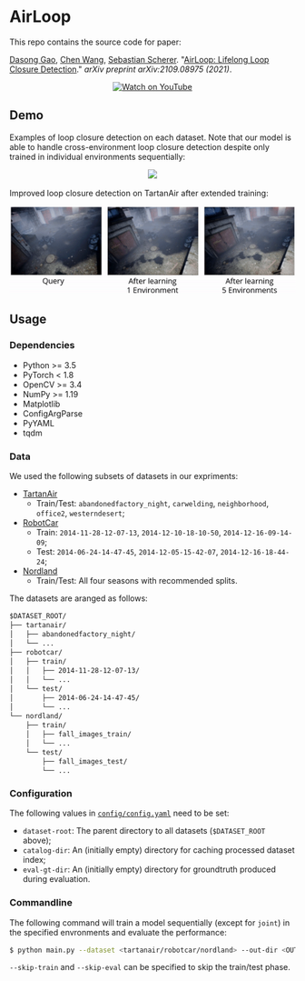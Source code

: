 # AirLoop

This repo contains the source code for paper:

[Dasong Gao](http://theairlab.org/team/dasongg/), [Chen Wang](https://chenwang.site), [Sebastian Scherer](http://theairlab.org/team/sebastian/). "[AirLoop: Lifelong Loop Closure Detection](https://arxiv.org/pdf/2109.08975)." *arXiv preprint arXiv:2109.08975 (2021)*.

<p align="center">
  <a href="https://youtu.be/Gr9i5ONNmz0">
    <img src="assets/images/motivation.gif" alt="Watch on YouTube">
  </a>
</p>

## Demo

Examples of loop closure detection on each dataset. Note that our model is able to handle cross-environment loop closure detection despite only trained in individual environments sequentially:
<p align="center">
  <img src="assets/images/all-datasets.png">
</p>

Improved loop closure detection on TartanAir after extended training:
<p align="center">
  <img src="assets/images/tartanair-ll.gif">
</p>

## Usage
### Dependencies

 - Python >= 3.5
 - PyTorch < 1.8
 - OpenCV >= 3.4
 - NumPy >= 1.19
 - Matplotlib
 - ConfigArgParse
 - PyYAML
 - tqdm

### Data
We used the following subsets of datasets in our expriments:
 - [TartanAir](https://theairlab.org/tartanair-dataset/)
   - Train/Test: `abandonedfactory_night`, `carwelding`, `neighborhood`, `office2`, `westerndesert`;
 - [RobotCar](https://robotcar-dataset.robots.ox.ac.uk/)
   - Train: `2014-11-28-12-07-13`, `2014-12-10-18-10-50`, `2014-12-16-09-14-09`; 
   - Test: `2014-06-24-14-47-45`, `2014-12-05-15-42-07`, `2014-12-16-18-44-24`;
 - [Nordland](https://webdiis.unizar.es/~jmfacil/pr-nordland/)
   - Train/Test: All four seasons with recommended splits.

The datasets are aranged as follows:
```
$DATASET_ROOT/
├── tartanair/
│   ├── abandonedfactory_night/
│   └── ...
├── robotcar/
│   ├── train/
│   │   ├── 2014-11-28-12-07-13/
│   │   └── ...
│   └── test/
│       ├── 2014-06-24-14-47-45/
│       └── ...
└── nordland/
    ├── train/
    │   ├── fall_images_train/
    │   └── ...
    └── test/
        ├── fall_images_test/
        └── ...
```

### Configuration
The following values in [`config/config.yaml`](config/config.yaml) need to be set:
 - `dataset-root`: The parent directory to all datasets (`$DATASET_ROOT` above);
 - `catalog-dir`: An (initially empty) directory for caching processed dataset index;
 - `eval-gt-dir`: An (initially empty) directory for groundtruth produced during evaluation.

### Commandline
The following command will train a model sequentially (except for `joint`) in the specified envronments and evaluate the performance:

```sh
$ python main.py --dataset <tartanair/robotcar/nordland> --out-dir <OUT_DIR> --envs <LIST_OF_ENVIRONMENTS> --epochs <LIST_OF_EPOCHS> --method <finetune/si/ewc/kd/rkd/mas/rmas/airloop/joint>
```

`--skip-train` and `--skip-eval` can be specified to skip the train/test phase.
